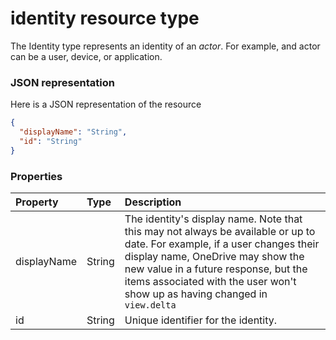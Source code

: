 # identity resource type

The Identity type represents an identity of an _actor_. For example, and actor can be a user, device, or application.  

### JSON representation

Here is a JSON representation of the resource

```json
{
  "displayName": "String",
  "id": "String"
}

```
### Properties
| Property	   | Type	|Description|
|:---------------|:--------|:----------|
|displayName|String|The identity's display name. Note that this may not always be available or up to date. For example, if a user changes their display name, OneDrive may show the new value in a future response, but the items associated with the user won't show up as having changed in `view.delta`|
|id|String|Unique identifier for the identity.|

<!-- uuid: 257012a5-edf5-4cb6-a6f4-12bf3c3f88b4
2015-10-12 23:35:01 UTC -->